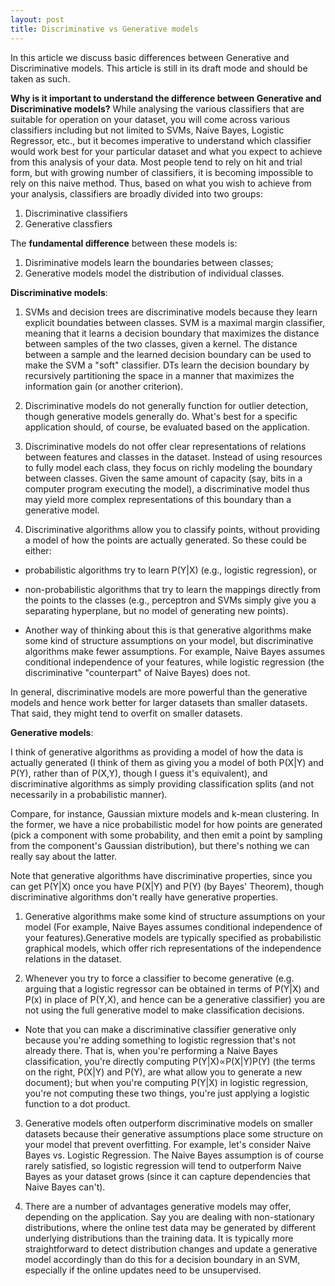 ```yaml
---
layout: post
title: Discriminative vs Generative models
---
```


In this article we discuss basic differences between Generative and Discriminative models. This article is still in its draft mode and should be taken as such.

**Why is it important to understand the difference between Generative and Discriminative models?**
While analysing the various classifiers that are suitable for operation on your dataset, you will come across various classifiers including but not limited to SVMs, Naive Bayes, Logistic Regressor, etc., but it becomes imperative to understand which classifier would work best for your particular dataset and what you expect to achieve from this analysis of your data. Most people tend to rely on hit and trial form, but with growing number of classifiers, it is becoming impossible to rely on this naive method. Thus, based on what you wish to achieve from your analysis, classifiers are broadly divided into two groups:
1. Discriminative classifiers
2. Generative classfiers

The **fundamental difference** between these models is:
1. Disriminative models learn the boundaries between classes;
2. Generative models model the distribution of individual classes.

**Discriminative models**:

1. SVMs and decision trees are discriminative models because they learn explicit boundaties between classes. SVM is a maximal margin classifier, meaning that it learns a decision boundary that maximizes the distance between samples of the two classes, given a kernel. The distance between a sample and the learned decision boundary can be used to make the SVM a "soft" classifier. DTs learn the decision boundary by recursively partitioning the space in a manner that maximizes the information gain (or another criterion).

2. Discriminative models do not generally function for outlier detection, though generative models generally do. What's best for a specific application should, of course, be evaluated based on the application.

3. Discriminative models do not offer clear representations of relations between features and classes in the dataset. Instead of using resources to fully model each class, they focus on richly modeling the boundary between classes. Given the same amount of capacity (say, bits in a computer program executing the model), a discriminative model thus may yield more complex representations of this boundary than a generative model.

4. Discriminative algorithms allow you to classify points, without providing a model of how the points are actually generated. 
So these could be either:
 - probabilistic algorithms try to learn P(Y\|X) (e.g., logistic regression), or
 - non-probabilistic algorithms that try to learn the mappings directly from the points to the classes (e.g., perceptron and SVMs simply give you a separating hyperplane, but no model of generating new points).

 - Another way of thinking about this is that generative algorithms make some kind of structure assumptions on your model, but discriminative algorithms make fewer assumptions. For example, Naive Bayes assumes conditional independence of your features, while logistic regression (the discriminative "counterpart" of Naive Bayes) does not.

In general, discriminative models are more powerful than the generative models and hence work better for larger datasets than smaller datasets. That said, they might tend to overfit on smaller datasets.


**Generative models**:

I think of generative algorithms as providing a model of how the data is actually generated (I think of them as giving you a model of both P(X\|Y) and P(Y), rather than of P(X,Y), though I guess it's equivalent), and discriminative algorithms as simply providing classification splits (and not necessarily in a probabilistic manner).

Compare, for instance, Gaussian mixture models and k-mean clustering. In the former, we have a nice probabilistic model for how points are generated (pick a component with some probability, and then emit a point by sampling from the component's Gaussian distribution), but there's nothing we can really say about the latter.

Note that generative algorithms have discriminative properties, since you can get P(Y\|X) once you have P(X\|Y) and P(Y) (by Bayes' Theorem), though discriminative algorithms don't really have generative properties.

1. Generative algorithms make some kind of structure assumptions on your model (For example, Naive Bayes assumes conditional independence of your features).Generative models are typically specified as probabilistic graphical models, which offer rich representations of the independence relations in the dataset.

2. Whenever you try to force a classifier to become generative (e.g. arguing that a logistic regressor can be obtained in terms of P(Y\|X) and P(x) in place of P(Y,X), and hence can be a generative classifier) you are not using the full generative model to make classification decisions.

 - Note that you can make a discriminative classifier generative only because you're adding something to logistic regression that's not already there. That is, when you're performing a Naive Bayes classification, you're directly computing P(Y\|X)∝P(X\|Y)P(Y) (the terms on the right, P(X\|Y) and P(Y), are what allow you to generate a new document); but when you're computing P(Y\|X) in logistic regression, you're not computing these two things, you're just applying a logistic function to a dot product.

3. Generative models often outperform discriminative models on smaller datasets because their generative assumptions place some structure on your model that prevent overfitting. For example, let's consider Naive Bayes vs. Logistic Regression. The Naive Bayes assumption is of course rarely satisfied, so logistic regression will tend to outperform Naive Bayes as your dataset grows (since it can capture dependencies that Naive Bayes can't). 

4. There are a number of advantages generative models may offer, depending on the application. Say you are dealing with non-stationary distributions, where the online test data may be generated by different underlying distributions than the training data. It is typically more straightforward to detect distribution changes and update a generative model accordingly than do this for a decision boundary in an SVM, especially if the online updates need to be unsupervised.
